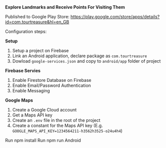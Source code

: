 **Explore Landmarks and Receive Points For Visiting Them**


Published to Google Play Store: https://play.google.com/store/apps/details?id=com.tourtreasure&hl=en_GB

Configuration steps:

**Setup**
1. Setup a project on Firebase
2. Link an Android application, declare package as `com.tourtreasure`
3. Dowload `google-services.json` and copy to `android/app` folder of project

**Firebase Servies**
1. Enable Firestore Database on Firebase
2. Enable Email/Password Authentication
3. Enable Messaging

**Google Maps**
1. Create a Google Cloud account
2. Get a Maps API key
3. Create an `.env` file in the root of the project
4. Create a constant for the Maps API key (E.g. `GOOGLE_MAPS_API_KEY=1234564211-h3562h3525-o24u4h4`)

Run npm install 
Run npm run Android
